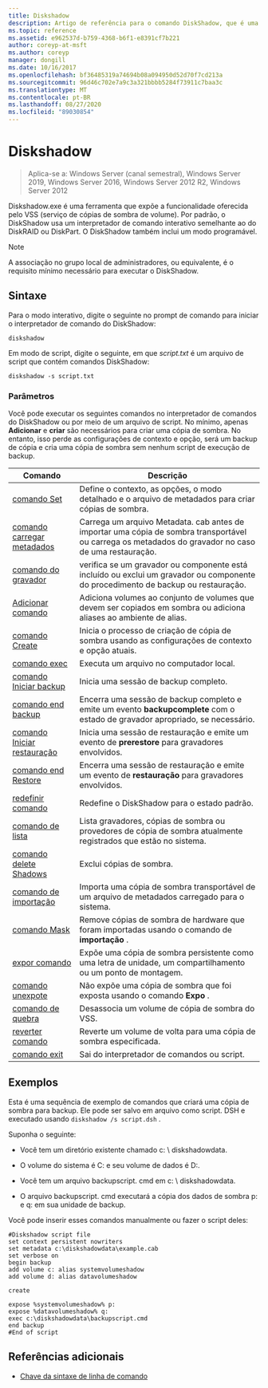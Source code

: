 ```yaml
---
title: Diskshadow
description: Artigo de referência para o comando DiskShadow, que é uma ferramenta que expõe a funcionalidade oferecida pelo VSS (serviço de cópias de sombra de volume).
ms.topic: reference
ms.assetid: e962537d-b759-4368-b6f1-e8391cf7b221
author: coreyp-at-msft
ms.author: coreyp
manager: dongill
ms.date: 10/16/2017
ms.openlocfilehash: bf36485319a74694b08a094950d52d70f7cd213a
ms.sourcegitcommit: 96d46c702e7a9c3a321bbbb5284f73911c7baa3c
ms.translationtype: MT
ms.contentlocale: pt-BR
ms.lasthandoff: 08/27/2020
ms.locfileid: "89030854"
---
```

# <a name="diskshadow"></a>Diskshadow

> Aplica-se a: Windows Server (canal semestral), Windows Server 2019, Windows Server 2016, Windows Server 2012 R2, Windows Server 2012

Diskshadow.exe é uma ferramenta que expõe a funcionalidade oferecida pelo VSS (serviço de cópias de sombra de volume). Por padrão, o DiskShadow usa um interpretador de comando interativo semelhante ao do DiskRAID ou DiskPart. O DiskShadow também inclui um modo programável.

> [!NOTE]
> A associação no grupo local de administradores, ou equivalente, é o requisito mínimo necessário para executar o DiskShadow.

## <a name="syntax"></a>Sintaxe

Para o modo interativo, digite o seguinte no prompt de comando para iniciar o interpretador de comando do DiskShadow:

```
diskshadow
```

Em modo de script, digite o seguinte, em que *script.txt* é um arquivo de script que contém comandos DiskShadow:

```
diskshadow -s script.txt
```

### <a name="parameters"></a>Parâmetros

Você pode executar os seguintes comandos no interpretador de comandos do DiskShadow ou por meio de um arquivo de script. No mínimo, apenas **Adicionar** e **criar** são necessários para criar uma cópia de sombra. No entanto, isso perde as configurações de contexto e opção, será um backup de cópia e cria uma cópia de sombra sem nenhum script de execução de backup.

| Comando | Descrição |
| --------- | ----------- |
| [comando Set](set_2.md) | Define o contexto, as opções, o modo detalhado e o arquivo de metadados para criar cópias de sombra. |
| [comando carregar metadados](load-metadata.md) | Carrega um arquivo Metadata. cab antes de importar uma cópia de sombra transportável ou carrega os metadados do gravador no caso de uma restauração. |
| [comando do gravador](writer.md) | verifica se um gravador ou componente está incluído ou exclui um gravador ou componente do procedimento de backup ou restauração. |
| [Adicionar comando](add.md) | Adiciona volumes ao conjunto de volumes que devem ser copiados em sombra ou adiciona aliases ao ambiente de alias. |
| [comando Create](create.md) | Inicia o processo de criação de cópia de sombra usando as configurações de contexto e opção atuais. |
| [comando exec](exec.md) | Executa um arquivo no computador local. |
| [comando Iniciar backup](begin-backup.md) | Inicia uma sessão de backup completo. |
| [comando end backup](end-backup.md) | Encerra uma sessão de backup completo e emite um evento **backupcomplete** com o estado de gravador apropriado, se necessário. |
| [comando Iniciar restauração](begin-restore.md) | Inicia uma sessão de restauração e emite um evento de **prerestore** para gravadores envolvidos. |
| [comando end Restore](end-restore.md) | Encerra uma sessão de restauração e emite um evento de **restauração** para gravadores envolvidos. |
| [redefinir comando](reset.md) | Redefine o DiskShadow para o estado padrão. |
| [comando de lista](list.md) | Lista gravadores, cópias de sombra ou provedores de cópia de sombra atualmente registrados que estão no sistema. |
| [comando delete Shadows](delete-shadows.md) | Exclui cópias de sombra. |
| [comando de importação](import.md) | Importa uma cópia de sombra transportável de um arquivo de metadados carregado para o sistema. |
| [comando Mask](mask.md) | Remove cópias de sombra de hardware que foram importadas usando o comando de **importação** . |
| [expor comando](expose.md) | Expõe uma cópia de sombra persistente como uma letra de unidade, um compartilhamento ou um ponto de montagem. |
| [comando unexpote](unexpose.md) | Não expõe uma cópia de sombra que foi exposta usando o comando **Expo** . |
| [comando de quebra](break_2.md) | Desassocia um volume de cópia de sombra do VSS. |
| [reverter comando](revert.md) | Reverte um volume de volta para uma cópia de sombra especificada. |
| [comando exit](exit.md) | Sai do interpretador de comandos ou script. |

## <a name="examples"></a>Exemplos

Esta é uma sequência de exemplo de comandos que criará uma cópia de sombra para backup. Ele pode ser salvo em arquivo como script. DSH e executado usando `diskshadow /s script.dsh` .

Suponha o seguinte:

- Você tem um diretório existente chamado c: \\ diskshadowdata.

- O volume do sistema é C: e seu volume de dados é D:.

- Você tem um arquivo backupscript. cmd em c: \\ diskshadowdata.

- O arquivo backupscript. cmd executará a cópia dos dados de sombra p: e q: em sua unidade de backup.

Você pode inserir esses comandos manualmente ou fazer o script deles:

```
#Diskshadow script file
set context persistent nowriters
set metadata c:\diskshadowdata\example.cab
set verbose on
begin backup
add volume c: alias systemvolumeshadow
add volume d: alias datavolumeshadow

create

expose %systemvolumeshadow% p:
expose %datavolumeshadow% q:
exec c:\diskshadowdata\backupscript.cmd
end backup
#End of script
```

## <a name="additional-references"></a>Referências adicionais

- [Chave da sintaxe de linha de comando](command-line-syntax-key.md)
